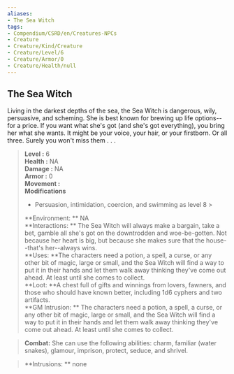 ```yaml
---
aliases:
- The Sea Witch
tags:
- Compendium/CSRD/en/Creatures-NPCs
- Creature
- Creature/Kind/Creature
- Creature/Level/6
- Creature/Armor/0
- Creature/Health/null
---
```


  
## The Sea Witch  
Living in the darkest depths of the sea, the Sea Witch is dangerous, wily, persuasive, and scheming. She is best known for brewing up life options--for a price. If you want what she's got (and she's got everything), you bring her what she wants. It might be your voice, your hair, or your firstborn. Or all three. Surely you won't miss them . . .  

  
> **Level :** 6  
> **Health :** NA  
> **Damage :** NA  
> **Armor :** 0  
> **Movement :**   
> **Modifications**  
>- Persuasion, intimidation, coercion, and swimming as level 8 >
>  
> **Environment: ** NA  
> **Interactions: ** The Sea Witch will always make a bargain, take a bet, gamble all she's got on the downtrodden and woe-be-gotten. Not because her heart is big, but because she makes sure that the house--that's her--always wins.  
> **Uses: **The characters need a potion, a spell, a curse, or any other bit of magic, large or small, and the Sea Witch will find a way to put it in their hands and let them walk away thinking they've come out ahead. At least until she comes to collect.  
> **Loot: **A chest full of gifts and winnings from lovers, fawners, and those who should have known better, including 1d6 cyphers and two artifacts.  
> **GM Intrusion: ** The characters need a potion, a spell, a curse, or any other bit of magic, large or small, and the Sea Witch will find a way to put it in their hands and let them walk away thinking they've come out ahead. At least until she comes to collect.  

> **Combat:** 
> She can use the following abilities: charm, familiar (water snakes), glamour, imprison, protect, seduce, and shrivel.  
  

> **Intrusions: ** 
> none  
